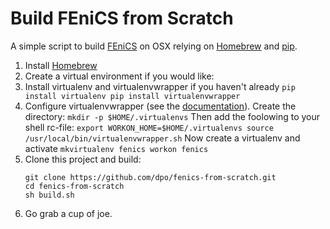 # Build FEniCS from Scratch

A simple script to build [FEniCS](http://fenicsproject.org) on OSX relying on [Homebrew](http://brew.sh) and [pip](http://www.pip-installer.org).

1. Install [Homebrew](http://brew.sh)
2. Create a virtual environment if you would like:
  1. Install virtualenv and virtualenvwrapper if you haven't already
    ```
    pip install virtualenv
    pip install virtualenvwrapper
    ```
  2. Configure virtualenvwrapper (see the [documentation](http://virtualenvwrapper.readthedocs.org/en/latest/)).
    Create the directory:
    ```
    mkdir -p $HOME/.virtualenvs
    ```
    Then add the foolowing to your shell rc-file:
    ```
    export WORKON_HOME=$HOME/.virtualenvs
    source /usr/local/bin/virtualenvwrapper.sh
    ```
    Now create a virtualenv and activate
    ```
    mkvirtualenv fenics
    workon fenics
    ```
3. Clone this project and build:
    ```
    git clone https://github.com/dpo/fenics-from-scratch.git
    cd fenics-from-scratch
    sh build.sh
    ```
4. Go grab a cup of joe.
